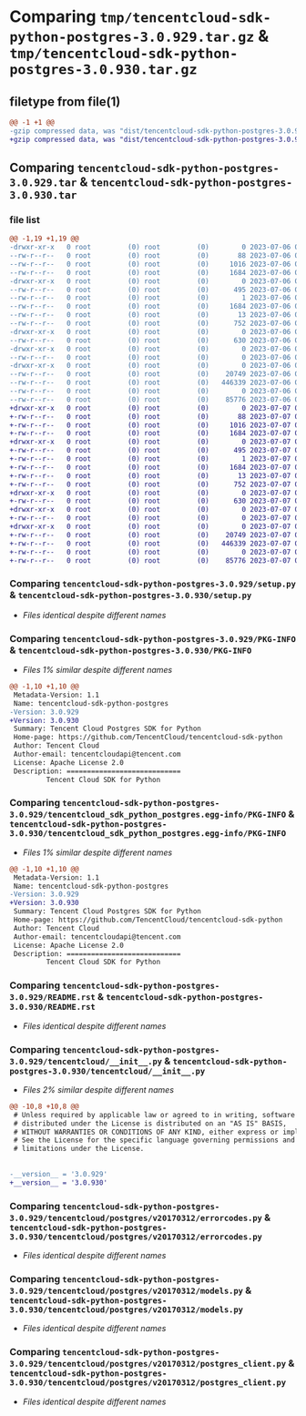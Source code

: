 # Comparing `tmp/tencentcloud-sdk-python-postgres-3.0.929.tar.gz` & `tmp/tencentcloud-sdk-python-postgres-3.0.930.tar.gz`

## filetype from file(1)

```diff
@@ -1 +1 @@
-gzip compressed data, was "dist/tencentcloud-sdk-python-postgres-3.0.929.tar", last modified: Thu Jul  6 00:31:53 2023, max compression
+gzip compressed data, was "dist/tencentcloud-sdk-python-postgres-3.0.930.tar", last modified: Fri Jul  7 00:29:27 2023, max compression
```

## Comparing `tencentcloud-sdk-python-postgres-3.0.929.tar` & `tencentcloud-sdk-python-postgres-3.0.930.tar`

### file list

```diff
@@ -1,19 +1,19 @@
-drwxr-xr-x   0 root         (0) root         (0)        0 2023-07-06 00:31:53.000000 tencentcloud-sdk-python-postgres-3.0.929/
--rw-r--r--   0 root         (0) root         (0)       88 2023-07-06 00:31:53.000000 tencentcloud-sdk-python-postgres-3.0.929/setup.cfg
--rw-r--r--   0 root         (0) root         (0)     1016 2023-07-06 00:31:52.000000 tencentcloud-sdk-python-postgres-3.0.929/setup.py
--rw-r--r--   0 root         (0) root         (0)     1684 2023-07-06 00:31:53.000000 tencentcloud-sdk-python-postgres-3.0.929/PKG-INFO
-drwxr-xr-x   0 root         (0) root         (0)        0 2023-07-06 00:31:53.000000 tencentcloud-sdk-python-postgres-3.0.929/tencentcloud_sdk_python_postgres.egg-info/
--rw-r--r--   0 root         (0) root         (0)      495 2023-07-06 00:31:53.000000 tencentcloud-sdk-python-postgres-3.0.929/tencentcloud_sdk_python_postgres.egg-info/SOURCES.txt
--rw-r--r--   0 root         (0) root         (0)        1 2023-07-06 00:31:53.000000 tencentcloud-sdk-python-postgres-3.0.929/tencentcloud_sdk_python_postgres.egg-info/dependency_links.txt
--rw-r--r--   0 root         (0) root         (0)     1684 2023-07-06 00:31:53.000000 tencentcloud-sdk-python-postgres-3.0.929/tencentcloud_sdk_python_postgres.egg-info/PKG-INFO
--rw-r--r--   0 root         (0) root         (0)       13 2023-07-06 00:31:53.000000 tencentcloud-sdk-python-postgres-3.0.929/tencentcloud_sdk_python_postgres.egg-info/top_level.txt
--rw-r--r--   0 root         (0) root         (0)      752 2023-07-06 00:31:52.000000 tencentcloud-sdk-python-postgres-3.0.929/README.rst
-drwxr-xr-x   0 root         (0) root         (0)        0 2023-07-06 00:31:53.000000 tencentcloud-sdk-python-postgres-3.0.929/tencentcloud/
--rw-r--r--   0 root         (0) root         (0)      630 2023-07-06 00:31:52.000000 tencentcloud-sdk-python-postgres-3.0.929/tencentcloud/__init__.py
-drwxr-xr-x   0 root         (0) root         (0)        0 2023-07-06 00:31:53.000000 tencentcloud-sdk-python-postgres-3.0.929/tencentcloud/postgres/
--rw-r--r--   0 root         (0) root         (0)        0 2023-07-06 00:31:52.000000 tencentcloud-sdk-python-postgres-3.0.929/tencentcloud/postgres/__init__.py
-drwxr-xr-x   0 root         (0) root         (0)        0 2023-07-06 00:31:53.000000 tencentcloud-sdk-python-postgres-3.0.929/tencentcloud/postgres/v20170312/
--rw-r--r--   0 root         (0) root         (0)    20749 2023-07-06 00:31:52.000000 tencentcloud-sdk-python-postgres-3.0.929/tencentcloud/postgres/v20170312/errorcodes.py
--rw-r--r--   0 root         (0) root         (0)   446339 2023-07-06 00:31:52.000000 tencentcloud-sdk-python-postgres-3.0.929/tencentcloud/postgres/v20170312/models.py
--rw-r--r--   0 root         (0) root         (0)        0 2023-07-06 00:31:52.000000 tencentcloud-sdk-python-postgres-3.0.929/tencentcloud/postgres/v20170312/__init__.py
--rw-r--r--   0 root         (0) root         (0)    85776 2023-07-06 00:31:52.000000 tencentcloud-sdk-python-postgres-3.0.929/tencentcloud/postgres/v20170312/postgres_client.py
+drwxr-xr-x   0 root         (0) root         (0)        0 2023-07-07 00:29:27.000000 tencentcloud-sdk-python-postgres-3.0.930/
+-rw-r--r--   0 root         (0) root         (0)       88 2023-07-07 00:29:27.000000 tencentcloud-sdk-python-postgres-3.0.930/setup.cfg
+-rw-r--r--   0 root         (0) root         (0)     1016 2023-07-07 00:29:27.000000 tencentcloud-sdk-python-postgres-3.0.930/setup.py
+-rw-r--r--   0 root         (0) root         (0)     1684 2023-07-07 00:29:27.000000 tencentcloud-sdk-python-postgres-3.0.930/PKG-INFO
+drwxr-xr-x   0 root         (0) root         (0)        0 2023-07-07 00:29:27.000000 tencentcloud-sdk-python-postgres-3.0.930/tencentcloud_sdk_python_postgres.egg-info/
+-rw-r--r--   0 root         (0) root         (0)      495 2023-07-07 00:29:27.000000 tencentcloud-sdk-python-postgres-3.0.930/tencentcloud_sdk_python_postgres.egg-info/SOURCES.txt
+-rw-r--r--   0 root         (0) root         (0)        1 2023-07-07 00:29:27.000000 tencentcloud-sdk-python-postgres-3.0.930/tencentcloud_sdk_python_postgres.egg-info/dependency_links.txt
+-rw-r--r--   0 root         (0) root         (0)     1684 2023-07-07 00:29:27.000000 tencentcloud-sdk-python-postgres-3.0.930/tencentcloud_sdk_python_postgres.egg-info/PKG-INFO
+-rw-r--r--   0 root         (0) root         (0)       13 2023-07-07 00:29:27.000000 tencentcloud-sdk-python-postgres-3.0.930/tencentcloud_sdk_python_postgres.egg-info/top_level.txt
+-rw-r--r--   0 root         (0) root         (0)      752 2023-07-07 00:29:27.000000 tencentcloud-sdk-python-postgres-3.0.930/README.rst
+drwxr-xr-x   0 root         (0) root         (0)        0 2023-07-07 00:29:27.000000 tencentcloud-sdk-python-postgres-3.0.930/tencentcloud/
+-rw-r--r--   0 root         (0) root         (0)      630 2023-07-07 00:29:27.000000 tencentcloud-sdk-python-postgres-3.0.930/tencentcloud/__init__.py
+drwxr-xr-x   0 root         (0) root         (0)        0 2023-07-07 00:29:27.000000 tencentcloud-sdk-python-postgres-3.0.930/tencentcloud/postgres/
+-rw-r--r--   0 root         (0) root         (0)        0 2023-07-07 00:29:27.000000 tencentcloud-sdk-python-postgres-3.0.930/tencentcloud/postgres/__init__.py
+drwxr-xr-x   0 root         (0) root         (0)        0 2023-07-07 00:29:27.000000 tencentcloud-sdk-python-postgres-3.0.930/tencentcloud/postgres/v20170312/
+-rw-r--r--   0 root         (0) root         (0)    20749 2023-07-07 00:29:27.000000 tencentcloud-sdk-python-postgres-3.0.930/tencentcloud/postgres/v20170312/errorcodes.py
+-rw-r--r--   0 root         (0) root         (0)   446339 2023-07-07 00:29:27.000000 tencentcloud-sdk-python-postgres-3.0.930/tencentcloud/postgres/v20170312/models.py
+-rw-r--r--   0 root         (0) root         (0)        0 2023-07-07 00:29:27.000000 tencentcloud-sdk-python-postgres-3.0.930/tencentcloud/postgres/v20170312/__init__.py
+-rw-r--r--   0 root         (0) root         (0)    85776 2023-07-07 00:29:27.000000 tencentcloud-sdk-python-postgres-3.0.930/tencentcloud/postgres/v20170312/postgres_client.py
```

### Comparing `tencentcloud-sdk-python-postgres-3.0.929/setup.py` & `tencentcloud-sdk-python-postgres-3.0.930/setup.py`

 * *Files identical despite different names*

### Comparing `tencentcloud-sdk-python-postgres-3.0.929/PKG-INFO` & `tencentcloud-sdk-python-postgres-3.0.930/PKG-INFO`

 * *Files 1% similar despite different names*

```diff
@@ -1,10 +1,10 @@
 Metadata-Version: 1.1
 Name: tencentcloud-sdk-python-postgres
-Version: 3.0.929
+Version: 3.0.930
 Summary: Tencent Cloud Postgres SDK for Python
 Home-page: https://github.com/TencentCloud/tencentcloud-sdk-python
 Author: Tencent Cloud
 Author-email: tencentcloudapi@tencent.com
 License: Apache License 2.0
 Description: ============================
         Tencent Cloud SDK for Python
```

### Comparing `tencentcloud-sdk-python-postgres-3.0.929/tencentcloud_sdk_python_postgres.egg-info/PKG-INFO` & `tencentcloud-sdk-python-postgres-3.0.930/tencentcloud_sdk_python_postgres.egg-info/PKG-INFO`

 * *Files 1% similar despite different names*

```diff
@@ -1,10 +1,10 @@
 Metadata-Version: 1.1
 Name: tencentcloud-sdk-python-postgres
-Version: 3.0.929
+Version: 3.0.930
 Summary: Tencent Cloud Postgres SDK for Python
 Home-page: https://github.com/TencentCloud/tencentcloud-sdk-python
 Author: Tencent Cloud
 Author-email: tencentcloudapi@tencent.com
 License: Apache License 2.0
 Description: ============================
         Tencent Cloud SDK for Python
```

### Comparing `tencentcloud-sdk-python-postgres-3.0.929/README.rst` & `tencentcloud-sdk-python-postgres-3.0.930/README.rst`

 * *Files identical despite different names*

### Comparing `tencentcloud-sdk-python-postgres-3.0.929/tencentcloud/__init__.py` & `tencentcloud-sdk-python-postgres-3.0.930/tencentcloud/__init__.py`

 * *Files 2% similar despite different names*

```diff
@@ -10,8 +10,8 @@
 # Unless required by applicable law or agreed to in writing, software
 # distributed under the License is distributed on an "AS IS" BASIS,
 # WITHOUT WARRANTIES OR CONDITIONS OF ANY KIND, either express or implied.
 # See the License for the specific language governing permissions and
 # limitations under the License.
 
 
-__version__ = '3.0.929'
+__version__ = '3.0.930'
```

### Comparing `tencentcloud-sdk-python-postgres-3.0.929/tencentcloud/postgres/v20170312/errorcodes.py` & `tencentcloud-sdk-python-postgres-3.0.930/tencentcloud/postgres/v20170312/errorcodes.py`

 * *Files identical despite different names*

### Comparing `tencentcloud-sdk-python-postgres-3.0.929/tencentcloud/postgres/v20170312/models.py` & `tencentcloud-sdk-python-postgres-3.0.930/tencentcloud/postgres/v20170312/models.py`

 * *Files identical despite different names*

### Comparing `tencentcloud-sdk-python-postgres-3.0.929/tencentcloud/postgres/v20170312/postgres_client.py` & `tencentcloud-sdk-python-postgres-3.0.930/tencentcloud/postgres/v20170312/postgres_client.py`

 * *Files identical despite different names*

